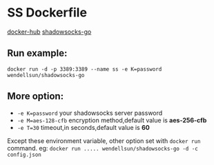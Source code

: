 # SS Dockerfile

[docker-hub](https://hub.docker.com/r/wendellsun/shadowsocks-go/)
[shadowsocks-go](https://github.com/shadowsocks/shadowsocks-go)

## Run example:
`docker run -d -p 3389:3389 --name ss -e K=password wendellsun/shadowsocks-go`

## More option:
* `-e K=password` your shadowsocks server password 
* `-e M=aes-128-cfb` encryption method,default value is **aes-256-cfb**
* `-e T=30` timeout,in seconds,default value is **60**

Except these environment variable, other option set with `docker run` command.
eg:
`docker run ..... wendellsun/shadowsocks-go -d -c config.json`
